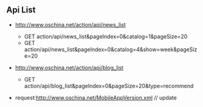 ## Api List

- http://www.oschina.net/action/api/news_list
    * GET action/api/news_list&pageIndex=0&catalog=1&pageSize=20 
    * GET action/api/news_list&pageIndex=0&catalog=4&show=week&pageSize=20

- http://www.oschina.net/action/api/blog_list
    * GET action/api/blog_list&pageIndex=0&pageSize=20&type=recommend

- request:http://www.oschina.net/MobileAppVersion.xml // update
